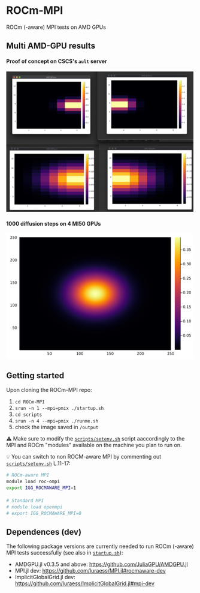 # ROCm-MPI
ROCm (-aware) MPI tests on AMD GPUs

## Multi AMD-GPU results
#### Proof of concept on CSCS's `ault` server

<img src="docs/poc_rocmaware.png" alt="rocm-aware mpi" width="500">

#### 1000 diffusion steps on 4 MI50 GPUs

<img src="docs/Temp_4_252_252.png" alt="rocm-aware mpi" width="500">

## Getting started
Upon cloning the ROCm-MPI repo:
1. `cd ROCm-MPI`
2. `srun -n 1 --mpi=pmix ./startup.sh`
3. `cd scripts`
4. `srun -n 4 --mpi=pmix ./runme.sh`
5. check the image saved in `/output`

:warning: Make sure to modify the [`scripts/setenv.sh`](scripts/setenv.sh) script aaccordingly to the MPI and ROCm "modules" available on the machine you plan to run on.

:bulb: You can switch to non ROCM-aware MPI by commenting out [`scripts/setenv.sh`](scripts/setenv.sh) L.11-17:

```bash
# ROCm-aware MPI
module load roc-ompi
export IGG_ROCMAWARE_MPI=1

# Standard MPI
# module load openmpi
# export IGG_ROCMAWARE_MPI=0
```

## Dependences (dev)
The following package versions are currently needed to run ROCm (-aware) MPI tests successfully (see also in [`startup.sh`](startup.sh)):
- AMDGPU.jl v0.3.5 and above: https://github.com/JuliaGPU/AMDGPU.jl
- MPI.jl dev: https://github.com/luraess/MPI.jl#rocmaware-dev
- ImplicitGlobalGrid.jl dev: https://github.com/luraess/ImplicitGlobalGrid.jl#mpi-dev
